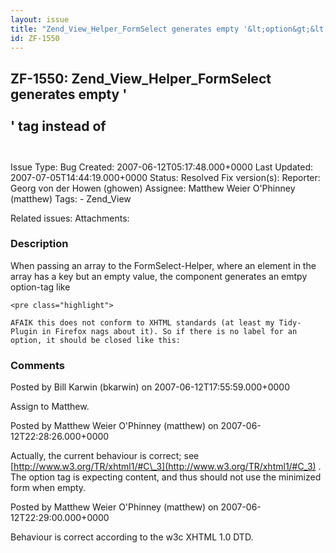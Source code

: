 ```yaml
---
layout: issue
title: "Zend_View_Helper_FormSelect generates empty '&lt;option&gt;&lt;/option&gt;' tag instead of &lt;option /&gt;"
id: ZF-1550
---
```


ZF-1550: Zend\_View\_Helper\_FormSelect generates empty '<option></option>' tag instead of <option />
-----------------------------------------------------------------------------------------------------

 Issue Type: Bug Created: 2007-06-12T05:17:48.000+0000 Last Updated: 2007-07-05T14:44:19.000+0000 Status: Resolved Fix version(s): 
 Reporter:  Georg von der Howen (ghowen)  Assignee:  Matthew Weier O'Phinney (matthew)  Tags: - Zend\_View
 
 Related issues: 
 Attachments: 
### Description

When passing an array to the FormSelect-Helper, where an element in the array has a key but an empty value, the component generates an emtpy option-tag like

 
    <pre class="highlight">
    
    AFAIK this does not conform to XHTML standards (at least my Tidy-Plugin in Firefox nags about it). So if there is no label for an option, it should be closed like this:
    


 

 

### Comments

Posted by Bill Karwin (bkarwin) on 2007-06-12T17:55:59.000+0000

Assign to Matthew.

 

 

Posted by Matthew Weier O'Phinney (matthew) on 2007-06-12T22:28:26.000+0000

Actually, the current behaviour is correct; see [http://www.w3.org/TR/xhtml1/#C\_3](http://www.w3.org/TR/xhtml1/#C_3) . The option tag is expecting content, and thus should not use the minimized form when empty.

 

 

Posted by Matthew Weier O'Phinney (matthew) on 2007-06-12T22:29:00.000+0000

Behaviour is correct according to the w3c XHTML 1.0 DTD.

 

 